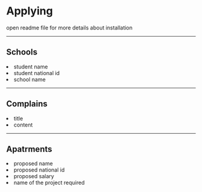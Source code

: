 <h1> A p p l y i n g</h1>
<p>open readme file for more details about installation</p>
<hr> 
<h2>Schools</h2>
<li> student name</li>
<li> student national id</li>
<li>school name</li>
<hr> 
<h2>Complains</h2>
<li>title</li>
<li>content</li>
<hr>
<h2>Apatrments</h2>
<li> proposed name</li>
<li> proposed national id</li>
<li>proposed salary</li>
<li>name of the project required</li>
